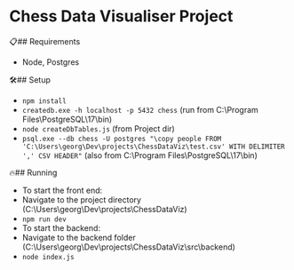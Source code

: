 # Chess Data Visualiser Project

📋## Requirements
- Node, Postgres 

🛠️## Setup
- `npm install`
- `createdb.exe -h localhost -p 5432 chess` (run from C:\Program Files\PostgreSQL\17\bin)
- `node createDbTables.js` (from Project dir)
- `psql.exe --db chess -U postgres "\copy people FROM 'C:\Users\georg\Dev\projects\ChessDataViz\test.csv' WITH DELIMITER ',' CSV HEADER"` (also from C:\Program Files\PostgreSQL\17\bin)

🔥## Running
- To start the front end:
- Navigate to the project directory (C:\Users\georg\Dev\projects\ChessDataViz)
- `npm run dev` 
- To start the backend:
- Navigate to the backend folder (C:\Users\georg\Dev\projects\ChessDataViz\src\backend)
- `node index.js`
